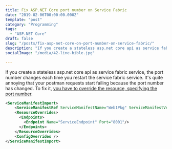 ```yaml
---
title: Fix ASP.NET Core port number on Service Fabric
date: "2019-02-06T00:00:00.000Z"
template: "post"
category: "Programming"
tags:
  - "ASP.NET Core"
draft: false
slug: "/posts/fix-asp-net-core-on-port-number-on-service-fabric/"
description: "If you create a stateless asp.net core api as service fabric service, the port number changes each time you restart the service fabric service."
socialImage: "/media/42-line-bible.jpg"

---
```


If you create a stateless asp.net core api as service fabric service, the port number changes each time you restart the service fabric service.
It's quite annoying that your postman requests start failing because the port number has changed. To fix it, [you have to override the resource, specifying the port number](https://docs.microsoft.com/en-us/azure/service-fabric/service-fabric-how-to-specify-port-number-using-parameters).

```xml
<ServiceManifestImport>
    <ServiceManifestRef ServiceManifestName="Web1Pkg" ServiceManifestVersion="1.0.0" />
    <ResourceOverrides>
      <Endpoints>
        <Endpoint Name="ServiceEndpoint" Port="8001"/>
      </Endpoints>
    </ResourceOverrides>
    <ConfigOverrides />
</ServiceManifestImport>
```

